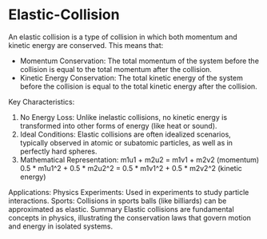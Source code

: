 # Elastic-Collision
An elastic collision is a type of collision in which both momentum and kinetic energy are conserved. This means that:
- Momentum Conservation: The total momentum of the system before the collision is equal to the total momentum after the collision.
- Kinetic Energy Conservation: The total kinetic energy of the system before the collision is equal to the total kinetic energy after the collision.

Key Characteristics:
1. No Energy Loss: Unlike inelastic collisions, no kinetic energy is transformed into other forms of energy (like heat or sound).
2. Ideal Conditions: Elastic collisions are often idealized scenarios, typically observed in atomic or subatomic particles, as well as in perfectly hard spheres.
3. Mathematical Representation:
   m1u1 + m2u2 = m1v1 + m2v2 (momentum)
   0.5 * m1u1^2 + 0.5 * m2u2^2 = 0.5 * m1v1^2 + 0.5 * m2v2^2 (kinetic energy)

Applications:
Physics Experiments: Used in experiments to study particle interactions.
Sports: Collisions in sports balls (like billiards) can be approximated as elastic.
Summary
Elastic collisions are fundamental concepts in physics, illustrating the conservation laws that govern motion and energy in isolated systems.
   
